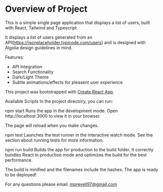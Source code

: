 # Overview of Project

This is a simple single page application that displays a list of users, built with React, Tailwind and Typescript. 

It displays a list of users generated from an API(https://jsonplaceholder.typicode.com/users) and is designed with Algolia design guidelines in mind.

Features:
- API Integration
- Search Functionality
- Dark/Light Theme
- Subtle animations/effects for pleasent user experience

This project was bootstrapped with [Create React App](https://github.com/facebook/create-react-app).

Available Scripts
In the project directory, you can run:

npm start
Runs the app in the development mode.
Open http://localhost:3000 to view it in your browser.

The page will reload when you make changes.

npm test
Launches the test runner in the interactive watch mode.
See the section about running tests for more information.

npm run build
Builds the app for production to the build folder.
It correctly bundles React in production mode and optimizes the build for the best performance.

The build is minified and the filenames include the hashes.
The app is ready to be deployed!

For any questions please email: mprevell97@gmail.com
